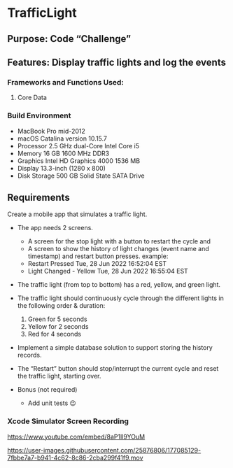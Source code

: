 # TrafficLight
## Purpose: Code “Challenge”
## Features: Display traffic lights and log the events
### Frameworks and Functions Used:
1. Core Data
### Build Environment
- MacBook Pro mid-2012
- macOS Catalina version 10.15.7
- Processor 2.5 GHz dual-Core Intel Core i5
- Memory 16 GB 1600 MHz DDR3
- Graphics Intel HD Graphics 4000 1536 MB
- Display 13.3-inch (1280 x 800)
- Disk Storage 500 GB Solid State SATA Drive



## Requirements
Create a mobile app that simulates a traffic light.
* The app needs 2 screens. 
    * A screen for the stop light with a button to restart the cycle and
    * A screen to show the history of light changes (event name and timestamp) and restart button presses.
example:  
    * Restart Pressed                       Tue, 28 Jun 2022 16:52:04 EST
    * Light Changed - Yellow           Tue, 28 Jun 2022 16:55:04 EST

* The traffic light (from top to bottom) has a red, yellow, and green light. 
* The traffic light should continuously cycle through the different lights in the following order & duration:
    1. Green for 5 seconds
    2. Yellow for 2 seconds
    3. Red for 4 seconds
* Implement a simple database solution to support storing the history records.
* The “Restart” button should stop/interrupt the current cycle and reset the traffic light, starting over.

* Bonus (not required)
    * Add unit tests 😉 
    
    
### Xcode Simulator Screen Recording 
https://www.youtube.com/embed/8aP1lI9YOuM


https://user-images.githubusercontent.com/25876806/177085129-7fbbe7a7-b941-4c62-8c86-2cba299f41f9.mov


